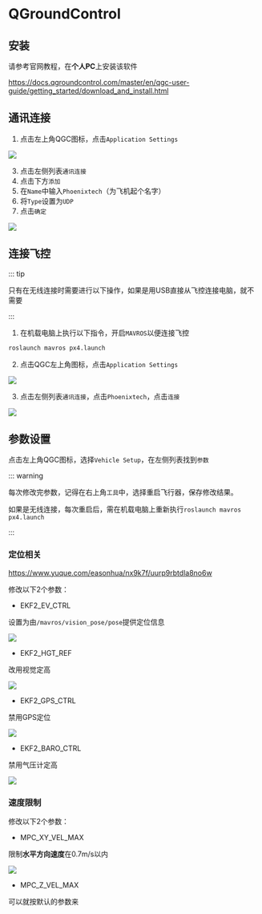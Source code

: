 # QGroundControl

## 安装

请参考官网教程，在**个人PC**上安装该软件

https://docs.qgroundcontrol.com/master/en/qgc-user-guide/getting_started/download_and_install.html

## 通讯连接

1. 点击左上角QGC图标，点击`Application Settings`

![](./assets/Snipaste_2025-01-24_13-01-12.png)

3. 点击左侧列表`通讯连接`
4. 点击下方`添加`
5. 在`Name`中输入`Phoenixtech`（为飞机起个名字）
6. 将`Type`设置为`UDP`
7. 点击`确定`

![](./assets/Snipaste_2025-01-24_13-00-10.png)

## 连接飞控

::: tip

只有在无线连接时需要进行以下操作，如果是用USB直接从飞控连接电脑，就不需要

:::

1. 在机载电脑上执行以下指令，开启`MAVROS`以便连接飞控

```sh
roslaunch mavros px4.launch
```

2. 点击QGC左上角图标，点击`Application Settings`

![](./assets/Snipaste_2025-01-24_13-01-12.png)

3. 点击左侧列表`通讯连接`，点击`Phoenixtech`，点击`连接`

![](./assets/Snipaste_2025-01-24_17-07-26.png)

## 参数设置

点击左上角QGC图标，选择`Vehicle Setup`，在左侧列表找到`参数`

::: warning

每次修改完参数，记得在右上角`工具`中，选择重启飞行器，保存修改结果。

如果是无线连接，每次重启后，需在机载电脑上重新执行`roslaunch mavros px4.launch`

:::

### 定位相关

https://www.yuque.com/easonhua/nx9k7f/uurp9rbtdla8no6w

修改以下2个参数：

- EKF2_EV_CTRL

设置为由`/mavros/vision_pose/pose`提供定位信息

![](./assets/Snipaste_2025-01-24_16-50-43.png)

- EKF2_HGT_REF

改用视觉定高

![](./assets/EKF2_HGT_REF.png)

- EKF2_GPS_CTRL

禁用GPS定位

![](./assets/EKF2_GPS_CTRL.png)

- EKF2_BARO_CTRL

禁用气压计定高

![](./assets/Snipaste_2025-01-24_16-51-35.png)

### 速度限制

修改以下2个参数：

- MPC_XY_VEL_MAX

限制**水平方向速度**在0.7m/s以内

![](./assets/Snipaste_2025-01-24_16-47-09.png)

- MPC_Z_VEL_MAX

可以就按默认的参数来
